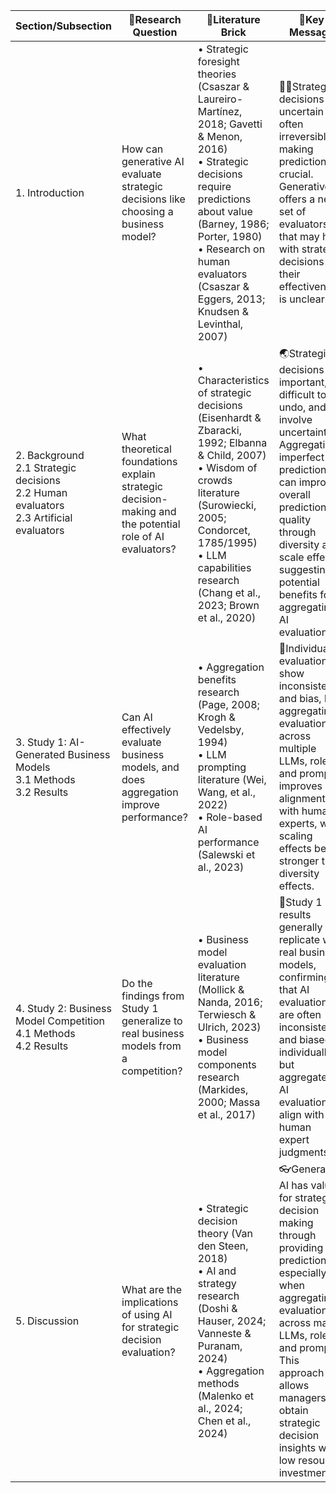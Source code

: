 | Section/Subsection                                                                            | 🔐Research Question                                                                                     | 🧱Literature Brick                                                                                                                                                                                                                                                    | 🔑Key Message                                                                                                                                                                                                                                                          | 📊Empirical Evidence                                                                                                                                           |
| --------------------------------------------------------------------------------------------- | ------------------------------------------------------------------------------------------------------- | --------------------------------------------------------------------------------------------------------------------------------------------------------------------------------------------------------------------------------------------------------------------- | ---------------------------------------------------------------------------------------------------------------------------------------------------------------------------------------------------------------------------------------------------------------------- | -------------------------------------------------------------------------------------------------------------------------------------------------------------- |
| 1. Introduction                                                                               | How can generative AI evaluate strategic decisions like choosing a business model?                      | • Strategic foresight theories (Csaszar & Laureiro-Martínez, 2018; Gavetti & Menon, 2016)<br>• Strategic decisions require predictions about value (Barney, 1986; Porter, 1980)<br>• Research on human evaluators (Csaszar & Eggers, 2013; Knudsen & Levinthal, 2007) | 🧍‍♀️Strategic decisions are uncertain and often irreversible, making prediction crucial. Generative AI offers a new set of evaluators that may help with strategic decisions but their effectiveness is unclear.                                                      | Fig 1: Overview of AI evaluations to AI evaluators process<br><br>![[Pasted image 20250309090925.png\|100]]                                                    |
| 2. Background<br>2.1 Strategic decisions<br>2.2 Human evaluators<br>2.3 Artificial evaluators | What theoretical foundations explain strategic decision-making and the potential role of AI evaluators? | • Characteristics of strategic decisions (Eisenhardt & Zbaracki, 1992; Elbanna & Child, 2007)<br>• Wisdom of crowds literature (Surowiecki, 2005; Condorcet, 1785/1995)<br>• LLM capabilities research (Chang et al., 2023; Brown et al., 2020)                       | 🌏Strategic decisions are important, difficult to undo, and involve uncertainty. Aggregating imperfect predictions can improve overall prediction quality through diversity and scale effects, suggesting potential benefits for aggregating AI evaluations.           | Table 2: Overview of LLMs used for evaluation                                                                                                                  |
| 3. Study 1: AI-Generated Business Models<br>3.1 Methods<br>3.2 Results                        | Can AI effectively evaluate business models, and does aggregation improve performance?                  | • Aggregation benefits research (Page, 2008; Krogh & Vedelsby, 1994)<br>• LLM prompting literature (Wei, Wang, et al., 2022)<br>• Role-based AI performance (Salewski et al., 2023)                                                                                   | 🧭Individual AI evaluations show inconsistency and bias, but aggregating evaluations across multiple LLMs, roles, and prompts improves alignment with human experts, with scaling effects being stronger than diversity effects.                                       | Fig 2-4: Analysis of pairwise evaluations showing consistency, bias, agreement with human experts<br>Table 3: Detailed results of agreement with human experts |
| 4. Study 2: Business Model Competition<br>4.1 Methods<br>4.2 Results                          | Do the findings from Study 1 generalize to real business models from a competition?                     | • Business model evaluation literature (Mollick & Nanda, 2016; Terwiesch & Ulrich, 2023)<br>• Business model components research (Markides, 2000; Massa et al., 2017)                                                                                                 | 🔑Study 1 results generally replicate with real business models, confirming that AI evaluations are often inconsistent and biased individually, but aggregated AI evaluations align with human expert judgments.                                                       | Fig 5-6: Analysis of pairwise evaluations showing consistency, bias, agreement with human experts<br>Table 4: Detailed results of agreement with human experts |
| 5. Discussion                                                                                 | What are the implications of using AI for strategic decision evaluation?                                | • Strategic decision theory (Van den Steen, 2018)<br>• AI and strategy research (Doshi & Hauser, 2024; Vanneste & Puranam, 2024)<br>• Aggregation methods (Malenko et al., 2024; Chen et al., 2024)                                                                   | 👓Generative AI has value for strategic decision making through providing predictions, especially when aggregating evaluations across many LLMs, roles, and prompts. This approach allows managers to obtain strategic decision insights with low resource investment. | Summary of key findings across both studies: individual AI evaluations are inconsistent and biased, while aggregated evaluations align with human experts      |
